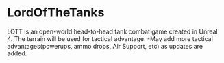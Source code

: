 # LordOfTheTanks
LOTT is an open-world head-to-head tank combat game created in Unreal 4. The terrain will be used for tactical advantage. -May add more tactical advantages(powerups, ammo drops, Air Support, etc) as updates are added.
